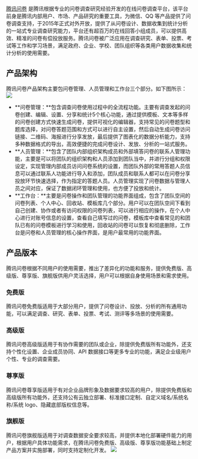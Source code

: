 [腾讯问卷](https://wj.qq.com) 是腾讯根据专业的问卷调查研究经验开发的在线问卷调查平台，该平台前身是腾讯内部用户、市场、产品研究的重要工具，为微信、QQ 等产品提供了问卷调查支持，于2015年正式对外开放，提供了从问卷设计、数据收集到统计分析的一站式专业调查研究能力，平台还有超百万的在线回答小组成员，可以提供高效、精准的问卷有偿投放服务。腾讯问卷被广泛应用在调查研究、表单、投票、考试等工作和学习场景，满足政府、企业、学校、团队组织等各类用户数据收集和统计分析的使用需要。

## 产品架构
腾讯问卷产品架构主要包问卷管理、人员管理和工作台三个部分。如下图所示：
![](https://qcloudimg.tencent-cloud.cn/raw/e0fbc893e57d7c00b83b1b688bc85c37.png)
- **问卷管理：**包含调查问卷使用过程中的全流程功能。主要有调查发起的问卷创建、编辑、设置、分享和统计5个核心功能，通过提供模板、文本等多样的问卷创建方式快速生成问卷，提供可视化的编辑器，支持常见的问卷题型和题库选择，对问卷答题范围和方式可以进行自主设置，然后自动生成问卷访问链接、二维码、海报进行分享发放，最后提供了图表化的数据分析能力，支持多种数据格式的导出，高效便捷的完成问卷设计、发放、分析的一站式服务。
- **人员管理：**包含了团队内部组织架构成员和外部填答问卷的联系人管理功能，主要是可以将团队的组织架构和人员添加到团队当中，并进行分组和权限设定，实现管理内部成员访问问卷系统的设置，而团队外部的常用答题人员信息可以通过联系人功能进行导入和添加，团队成员和联系人都可以在问卷分享投放环节快速选择，作为指定的答题人员。人员管理实现了问卷数据与管理人员之间对应，保证了数据闭环管理和使用，也方便了投放和统计。
- **工作台：**主要是问卷操作和团队管理的功能界面组成，包含了团队空间的问卷列表、个人中心、回收站、模板库几个部分。用户可以在团队空间下看到自己创建、协作或者有访问权限的问卷列表，可以进行相应的操作，在个人中心进行对账号信息的设置，查看自己填写过的问卷，模板库中查看常见的和团队已有的问卷模板进行学习和使用，回收站的问卷可以恢复和彻底删除，工作台是问卷和人员管理的核心操作界面，是用户最常用的功能界面。




## 产品版本
腾讯问卷根据不同用户的使用需要，推出了差异化的功能和服务，提供免费版、高级版、尊享版、旗舰版供用户灵活选择，用户可以根据自身使用场景和需求使用。
### 免费版
腾讯问卷免费版适用于大部分用户，提供了问卷设计、投放、分析的所有通用功能，可以满足调查、研究、表单、投票、考试、测评等多场景的使用需要。
### 高级版
腾讯问卷高级版适用于有协作需要的团队或企业，除提供免费版所有功能外，还支持个性化设置、企业成员协同、API 数据接口等更多专业的功能，满足企业级用户个性、专业的调查需要。
### 尊享版
腾讯问卷尊享版适用于有对企业品牌形象及数据要求较高的用户，除提供免费版和高级版所有功能外，还支持公有云独立部署、标准接口定制、自定义域名/系统名称/系统 logo、隐藏底部版权信息等。
### 旗舰版
腾讯问卷旗舰版适用于对调查数据安全要求较高，并提供本地化部署硬件能力的用户，根据用户具体功能需求，在腾讯问卷免费版、高级版、尊享版功能基础上制定产品方案并实施部署，同时支持定制化开发。
![](https://qcloudimg.tencent-cloud.cn/raw/afe49ba0331e621c22171488966623c9.png)
